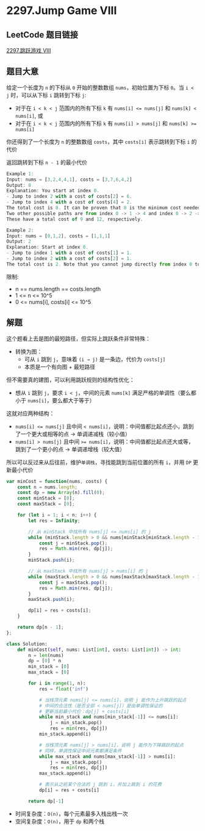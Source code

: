 # 2297.Jump Game VIII

## LeetCode 题目链接

[2297.跳跃游戏 VIII](https://leetcode.cn/problems/jump-game-viii/)

## 题目大意

给定一个长度为 `n` 的下标从 `0` 开始的整数数组 `nums`，初始位置为下标 `0`。当 `i < j` 时，可以从下标 `i` 跳转到下标 `j`:
- 对于在 `i < k < j` 范围内的所有下标 `k` 有 `nums[i] <= nums[j]` 和 `nums[k] < nums[i]`, 或
- 对于在 `i < k < j` 范围内的所有下标 `k` 有 `nums[i] > nums[j]` 和 `nums[k] >= nums[i]` 
  
你还得到了一个长度为 `n` 的整数数组 `costs`，其中 `costs[i]` 表示跳转到下标 `i` 的代价

返回跳转到下标 `n - 1` 的最小代价

```js
Example 1:
Input: nums = [3,2,4,4,1], costs = [3,7,6,4,2]
Output: 8
Explanation: You start at index 0.
- Jump to index 2 with a cost of costs[2] = 6.
- Jump to index 4 with a cost of costs[4] = 2.
The total cost is 8. It can be proven that 8 is the minimum cost needed.
Two other possible paths are from index 0 -> 1 -> 4 and index 0 -> 2 -> 3 -> 4.
These have a total cost of 9 and 12, respectively.

Example 2:
Input: nums = [0,1,2], costs = [1,1,1]
Output: 2
Explanation: Start at index 0.
- Jump to index 1 with a cost of costs[1] = 1.
- Jump to index 2 with a cost of costs[2] = 1.
The total cost is 2. Note that you cannot jump directly from index 0 to index 2 because nums[0] <= nums[1].
```

限制:
- n == nums.length == costs.length
- 1 <= n <= 10^5
- 0 <= nums[i], costs[i] <= 10^5

## 解题

这个题看上去是图的最短路径，但实际上跳跃条件非常特殊：
- 转换为图：
  - 可从 `i` 跳到 `j`，意味着 `(i → j)` 是一条边，代价为 `costs[j]`
  - 本质是一个有向图 + 最短路径

但不需要真的建图，可以利用跳跃规则的结构性优化：
- 想从 `i` 跳到 `j`，要求 `i < j`，中间的元素 `nums[k]` 满足严格的单调性（要么都小于 `nums[i]`，要么都大于等于）

这就对应两种结构：
- `nums[i] <= nums[j]` 且中间 `< nums[i]`，说明：中间值都比起点还小，跳到了一个更大或相等的点 -> 单调递减栈（较小值）
- `nums[i] > nums[j]` 且中间 `>= nums[i]`，说明：中间值都比起点还大或等，跳到了一个更小的点	-> 单调递增栈（较大值）

所以可以反过来从后往前，维护`单调栈`，寻找能跳到当前位置的所有 `i`，并用 `DP` 更新最小代价

```js
var minCost = function(nums, costs) {
    const n = nums.length;
    const dp = new Array(n).fill(0);
    const minStack = [0];
    const maxStack = [0];

    for (let i = 1; i < n; i++) {
        let res = Infinity;

        // 从 minStack 中找所有 nums[j] <= nums[i] 的 j
        while (minStack.length > 0 && nums[minStack[minStack.length - 1]] <= nums[i]) {
            const j = minStack.pop();
            res = Math.min(res, dp[j]);
        }
        minStack.push(i);

        // 从 maxStack 中找所有 nums[j] > nums[i] 的 j
        while (maxStack.length > 0 && nums[maxStack[maxStack.length - 1]] > nums[i]) {
            const j = maxStack.pop();
            res = Math.min(res, dp[j]);
        }
        maxStack.push(i);

        dp[i] = res + costs[i];
    }

    return dp[n - 1];
};
```
```python
class Solution:
    def minCost(self, nums: List[int], costs: List[int]) -> int:
        n = len(nums)
        dp = [0] * n
        min_stack = [0]
        max_stack = [0]

        for i in range(1, n):
            res = float('inf')

            # 当栈顶元素 nums[j] <= nums[i]，说明 j 能作为上升跳跃的起点
            # 中间的合法性（是否全部 < nums[j]）是由单调性保证的
            # 更新当前最小代价：dp[j] + costs[i]
            while min_stack and nums[min_stack[-1]] <= nums[i]:
                j = min_stack.pop()
                res = min(res, dp[j])
            min_stack.append(i)

            # 当栈顶元素 nums[j] > nums[i]，说明 j 能作为下降跳跃的起点
            # 同样，单调性保证中间元素都满足条件
            while max_stack and nums[max_stack[-1]] > nums[i]:
                j = max_stack.pop()
                res = min(res, dp[j])
            max_stack.append(i)

            # 表示从之前某个合法的 j 跳到 i，并加上跳到 i 的花费
            dp[i] = res + costs[i]

        return dp[-1]
```

- 时间复杂度：`O(n)`，每个元素最多入栈出栈一次
- 空间复杂度：`O(n)`，用于 `dp` 和两个栈